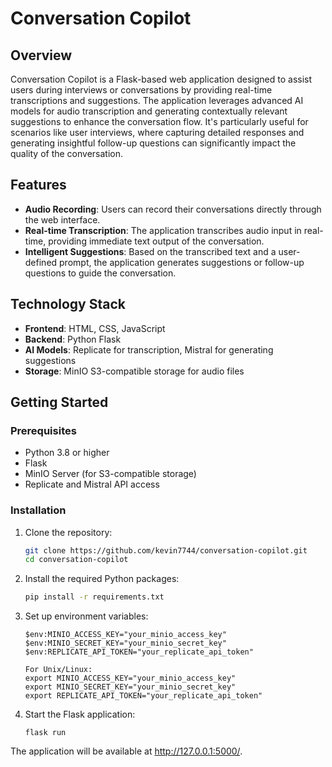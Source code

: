 # Conversation Copilot

## Overview

Conversation Copilot is a Flask-based web application designed to assist users during interviews or conversations by providing real-time transcriptions and suggestions. The application leverages advanced AI models for audio transcription and generating contextually relevant suggestions to enhance the conversation flow. It's particularly useful for scenarios like user interviews, where capturing detailed responses and generating insightful follow-up questions can significantly impact the quality of the conversation.

## Features

- **Audio Recording**: Users can record their conversations directly through the web interface.
- **Real-time Transcription**: The application transcribes audio input in real-time, providing immediate text output of the conversation.
- **Intelligent Suggestions**: Based on the transcribed text and a user-defined prompt, the application generates suggestions or follow-up questions to guide the conversation.

## Technology Stack

- **Frontend**: HTML, CSS, JavaScript
- **Backend**: Python Flask
- **AI Models**: Replicate for transcription, Mistral for generating suggestions
- **Storage**: MinIO S3-compatible storage for audio files

## Getting Started

### Prerequisites

- Python 3.8 or higher
- Flask
- MinIO Server (for S3-compatible storage)
- Replicate and Mistral API access

### Installation

1. Clone the repository:

   ```bash
   git clone https://github.com/kevin7744/conversation-copilot.git
   cd conversation-copilot
   ```

2. Install the required Python packages:
    ```bash
    pip install -r requirements.txt
    ```

3. Set up environment variables:
    ```For Windows (PowerShell):
    $env:MINIO_ACCESS_KEY="your_minio_access_key"
    $env:MINIO_SECRET_KEY="your_minio_secret_key"
    $env:REPLICATE_API_TOKEN="your_replicate_api_token"

    For Unix/Linux:
    export MINIO_ACCESS_KEY="your_minio_access_key"
    export MINIO_SECRET_KEY="your_minio_secret_key"
    export REPLICATE_API_TOKEN="your_replicate_api_token"
    ```

4. Start the Flask application:
    ```
    flask run
    ```

The application will be available at http://127.0.0.1:5000/.

